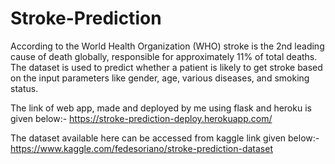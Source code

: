 # Stroke-Prediction


According to the World Health Organization (WHO) stroke is the 2nd leading cause of death globally, responsible for approximately 11% of total deaths.
The dataset is used to predict whether a patient is likely to get stroke based on the input parameters like gender, age, various diseases, and smoking status. 

The link of web app, made and deployed by me using flask and heroku is given below:-
https://stroke-prediction-deploy.herokuapp.com/


The dataset available here can be accessed from kaggle link  given below:-
https://www.kaggle.com/fedesoriano/stroke-prediction-dataset


